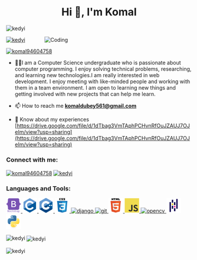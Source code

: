 <h1 align="center">Hi 👋, I'm Komal</h1>
<p align="left"> <img src="https://komarev.com/ghpvc/?username=kedyi&label=Profile%20views&color=0e75b6&style=flat" alt="kedyi" /> </p>

<img align="right" alt="Coding" width="400" src="https://images.app.goo.gl/S4ZqiQCKBe6BP4Wb8">

<p align="left"> <a href="https://github.com/ryo-ma/github-profile-trophy"><img src="https://github-profile-trophy.vercel.app/?username=kedyi" alt="kedyi" /></a> </p>

<p align="left"> <a href="https://twitter.com/komal94604758" target="blank"><img src="https://img.shields.io/twitter/follow/komal94604758?logo=twitter&style=for-the-badge" alt="komal94604758" /></a> </p>

- 👨‍💻I am a Computer Science undergraduate who is passionate about computer programming. I enjoy solving technical problems, researching, and learning new technologies.I am really interested in web development.
I enjoy meeting with like-minded people and working with them in a team environment. 
I am open to learning new things and getting involved with new projects that can help me learn.

- 📫 How to reach me **komaldubey561@gmail.com**

- 📄 Know about my experiences [https://drive.google.com/file/d/1dTbag3VmTAphPCHvnRfOuJZAUJ7OJeIm/view?usp=sharing](https://drive.google.com/file/d/1dTbag3VmTAphPCHvnRfOuJZAUJ7OJeIm/view?usp=sharing)

<h3 align="left">Connect with me:</h3>
<p align="left">
<a href="https://twitter.com/komal94604758" target="blank"><img align="center" src="https://raw.githubusercontent.com/rahuldkjain/github-profile-readme-generator/master/src/images/icons/Social/twitter.svg" alt="komal94604758" height="30" width="40" /></a>
<a href="https://linkedin.com/in/kedyi" target="blank"><img align="center" src="https://raw.githubusercontent.com/rahuldkjain/github-profile-readme-generator/master/src/images/icons/Social/linked-in-alt.svg" alt="kedyi" height="30" width="40" /></a>
</p>

<h3 align="left">Languages and Tools:</h3>
<p align="left"> <a href="https://getbootstrap.com" target="_blank" rel="noreferrer"> <img src="https://raw.githubusercontent.com/devicons/devicon/master/icons/bootstrap/bootstrap-plain-wordmark.svg" alt="bootstrap" width="40" height="40"/> </a> <a href="https://www.cprogramming.com/" target="_blank" rel="noreferrer"> <img src="https://raw.githubusercontent.com/devicons/devicon/master/icons/c/c-original.svg" alt="c" width="40" height="40"/> </a> <a href="https://www.w3schools.com/cpp/" target="_blank" rel="noreferrer"> <img src="https://raw.githubusercontent.com/devicons/devicon/master/icons/cplusplus/cplusplus-original.svg" alt="cplusplus" width="40" height="40"/> </a> <a href="https://www.w3schools.com/css/" target="_blank" rel="noreferrer"> <img src="https://raw.githubusercontent.com/devicons/devicon/master/icons/css3/css3-original-wordmark.svg" alt="css3" width="40" height="40"/> </a> <a href="https://www.djangoproject.com/" target="_blank" rel="noreferrer"> <img src="https://cdn.worldvectorlogo.com/logos/django.svg" alt="django" width="40" height="40"/> </a> <a href="https://git-scm.com/" target="_blank" rel="noreferrer"> <img src="https://www.vectorlogo.zone/logos/git-scm/git-scm-icon.svg" alt="git" width="40" height="40"/> </a> <a href="https://www.w3.org/html/" target="_blank" rel="noreferrer"> <img src="https://raw.githubusercontent.com/devicons/devicon/master/icons/html5/html5-original-wordmark.svg" alt="html5" width="40" height="40"/> </a> <a href="https://developer.mozilla.org/en-US/docs/Web/JavaScript" target="_blank" rel="noreferrer"> <img src="https://raw.githubusercontent.com/devicons/devicon/master/icons/javascript/javascript-original.svg" alt="javascript" width="40" height="40"/> </a> <a href="https://opencv.org/" target="_blank" rel="noreferrer"> <img src="https://www.vectorlogo.zone/logos/opencv/opencv-icon.svg" alt="opencv" width="40" height="40"/> </a> <a href="https://pandas.pydata.org/" target="_blank" rel="noreferrer"> <img src="https://raw.githubusercontent.com/devicons/devicon/2ae2a900d2f041da66e950e4d48052658d850630/icons/pandas/pandas-original.svg" alt="pandas" width="40" height="40"/> </a> <a href="https://www.python.org" target="_blank" rel="noreferrer"> <img src="https://raw.githubusercontent.com/devicons/devicon/master/icons/python/python-original.svg" alt="python" width="40" height="40"/> </a> </p>

<p><img align="left" src="https://github-readme-stats.vercel.app/api/top-langs?username=kedyi&show_icons=true&locale=en&layout=compact" alt="kedyi" /></p>

<p>&nbsp;<img align="center" src="https://github-readme-stats.vercel.app/api?username=kedyi&show_icons=true&locale=en" alt="kedyi" /></p>

<p><img align="center" src="https://github-readme-streak-stats.herokuapp.com/?user=kedyi&" alt="kedyi" /></p>


<!--
**Kedyi/Kedyi** is a ✨ _special_ ✨ repository because its `README.md` (this file) appears on your GitHub profile.

Here are some ideas to get you started:

- 🔭 I’m currently working on ...
- 🌱 I’m currently learning ...
- 👯 I’m looking to collaborate on ...
- 🤔 I’m looking for help with ...
- 💬 Ask me about ...
- 📫 How to reach me: ...
- 😄 Pronouns: ...
- ⚡ Fun fact: ...
-->
